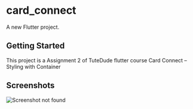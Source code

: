 # card_connect

A new Flutter project.

## Getting Started

This project is a Assignment 2 of TuteDude flutter course
Card Connect – Styling with Container

## Screenshots

![Screenshot not found](assets/img.png)
